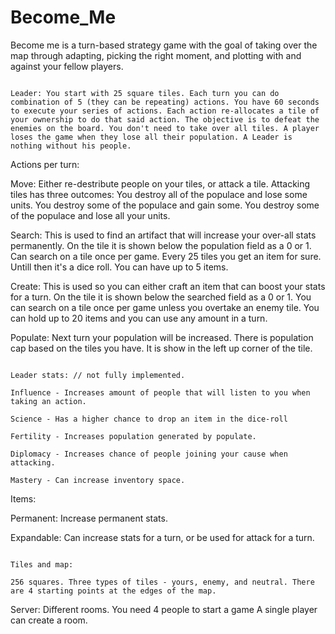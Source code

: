 # Become_Me
Become me is a turn-based strategy game with the goal of taking over the map through adapting, picking the right moment, and plotting with and against your fellow players.

```

Leader: You start with 25 square tiles. Each turn you can do combination of 5 (they can be repeating) actions. You have 60 seconds to execute your series of actions. Each action re-allocates a tile of your ownership to do that said action. The objective is to defeat the enemies on the board. You don't need to take over all tiles. A player loses the game when they lose all their population. A Leader is nothing without his people.

```

Actions per turn:

Move: Either re-destribute people on your tiles, or attack a tile. Attacking tiles has three outcomes: You destroy all of the populace and lose some units. You destroy some of the populace and gain some. You destroy some of the populace and lose all your units.

Search: This is used to find an artifact that will increase your over-all stats permanently. On the tile it is shown below the population field as a 0 or 1. Can search on a tile once per game. Every 25 tiles you get an item for sure. Untill then it's a dice roll. You can have up to 5 items.

Create: This is used so you can either craft an item that can boost your stats for a turn. On the tile it is shown below the searched field as a 0 or 1. You can search on a tile once per game unless you overtake an enemy tile. You can hold up to 20 items and you can use any amount in a turn.

Populate: Next turn your population will be increased. There is population cap based on the tiles you have. It is show in the left up corner of the tile.

```

Leader stats: // not fully implemented.

Influence - Increases amount of people that will listen to you when taking an action.

Science - Has a higher chance to drop an item in the dice-roll

Fertility - Increases population generated by populate.

Diplomacy - Increases chance of people joining your cause when attacking.

Mastery - Can increase inventory space.

```

Items:

Permanent: Increase permanent stats.

Expandable: Can increase stats for a turn, or be used for attack for a turn.

```

Tiles and map:

256 squares. Three types of tiles - yours, enemy, and neutral. There are 4 starting points at the edges of the map.

```

Server: Different rooms. You need 4 people to start a game A single player can create a room.
